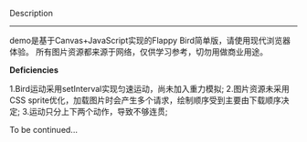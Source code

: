 Description
___________

demo是基于Canvas+JavaScript实现的Flappy Bird简单版，请使用现代浏览器体验。
所有图片资源都来源于网络，仅供学习参考，切勿用做商业用途。
    
    
__Deficiencies__    

1.Bird运动采用setInterval实现匀速运动，尚未加入重力模拟;
2.图片资源未采用CSS sprite优化，加载图片时会产生多个请求，绘制顺序受到主要由下载顺序决定;
3.运动只分上下两个动作，导致不够连贯;
    

To be continued...